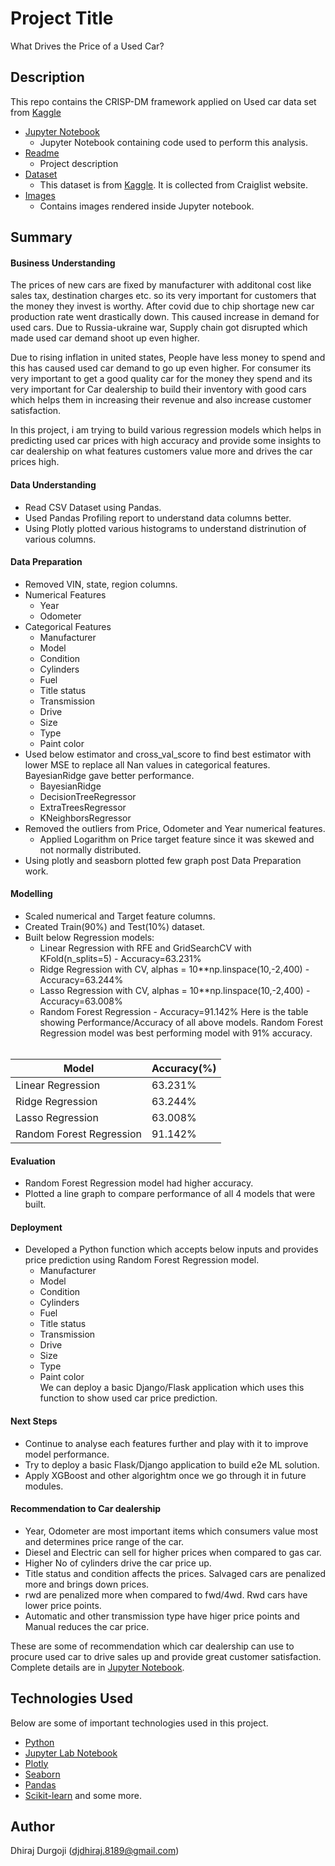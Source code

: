 # Project Title
What Drives the Price of a Used Car?

## Description
This repo contains the CRISP-DM framework applied on Used car data set from [Kaggle](https://www.kaggle.com/datasets/austinreese/craigslist-carstrucks-data)

* [Jupyter Notebook](https://github.com/ddurgoji/used-cars-price-prediction/blob/main/used-cars-price-prediction.ipynb)
    * Jupyter Notebook containing code used to perform this analysis.
* [Readme](https://github.com/ddurgoji/used-cars-price-prediction/blob/main/README.md)
    * Project description
* [Dataset](https://github.com/ddurgoji/used-cars-price-prediction/blob/main/data/vehicles.csv)
    * This dataset is from [Kaggle](https://www.kaggle.com/datasets/austinreese/craigslist-carstrucks-data). It is collected from Craiglist website.
* [Images](https://github.com/ddurgoji/used-cars-price-prediction/tree/main/images)
    * Contains images rendered inside Jupyter notebook.

## Summary
#### Business Understanding
The prices of new cars are fixed by manufacturer with additonal cost like sales tax, destination charges etc. so its very important for customers that the money they invest is worthy. After covid due to chip shortage new car production rate went drastically down. This caused increase in demand for used cars. Due to Russia-ukraine war, Supply chain got disrupted which made used car demand shoot up even higher.

Due to rising inflation in united states, People have less money to spend and this has caused used car demand to go up even higher. For consumer its very important to get a good quality car for the money they spend and its very important for Car dealership to build their inventory with good cars which helps them in increasing their revenue and also increase customer satisfaction.

In this project, i am trying to build various regression models which helps in predicting used car prices with high accuracy and provide some insights to car dealership on what features customers value more and drives the car prices high.

#### Data Understanding
* Read CSV Dataset using Pandas.
* Used Pandas Profiling report to understand data columns better.
* Using Plotly plotted various histograms to understand distrinution of various columns.

#### Data Preparation
* Removed VIN, state, region columns.
* Numerical Features
  * Year
  * Odometer
* Categorical Features
  * Manufacturer
  * Model
  * Condition
  * Cylinders
  * Fuel
  * Title status
  * Transmission
  * Drive
  * Size
  * Type
  * Paint color
* Used below estimator and cross_val_score to find best estimator with lower MSE to replace all Nan values in categorical features. BayesianRidge gave better performance.
  * BayesianRidge
  * DecisionTreeRegressor
  * ExtraTreesRegressor
  * KNeighborsRegressor
* Removed the outliers from Price, Odometer and Year numerical features.
  * Applied Logarithm on Price target feature since it was skewed and not normally distributed.
* Using plotly and seasborn plotted few graph post Data Preparation work.

#### Modelling
* Scaled numerical and Target feature columns.
* Created Train(90%) and Test(10%) dataset.
* Built below Regression models:
  * Linear Regression with RFE and GridSearchCV with KFold(n_splits=5) - Accuracy=63.231%
  * Ridge Regression with CV, alphas = 10**np.linspace(10,-2,400) - Accuracy=63.244%
  * Lasso Regression with CV, alphas = 10**np.linspace(10,-2,400) - Accuracy=63.008%
  * Random Forest Regression - Accuracy=91.142%
Here is the table showing Performance/Accuracy of all above models. Random Forest Regression model was best performing model with 91% accuracy. </br></br>

<table>
    <thead>
      <tr>
        <th>Model</th>
        <th>Accuracy(%)</th>
      </tr>
    </thead>
    <tbody>
        <tr>
            <td>Linear Regression</td>
            <td>63.231%</td>
        </tr>
        <tr>
            <td>Ridge Regression</td>
            <td>63.244%</td>
        </tr>
        <tr>
            <td>Lasso Regression</td>
            <td>63.008%</td>
        </tr>
        <tr>
            <td>Random Forest Regression</td>
            <td>91.142%</td>
        </tr>
    </tbody>
  </table>

#### Evaluation
* Random Forest Regression model had higher accuracy.
* Plotted a line graph to compare performance of all 4 models that were built.


#### Deployment
* Developed a Python function which accepts below inputs and provides price prediction using Random Forest Regression model.
  * Manufacturer
  * Model
  * Condition
  * Cylinders
  * Fuel
  * Title status
  * Transmission
  * Drive
  * Size
  * Type
  * Paint color </br>
We can deploy a basic Django/Flask application which uses this function to show used car price prediction.


#### Next Steps
* Continue to analyse each features further and play with it to improve model performance.
* Try to deploy a basic Flask/Django application to build e2e ML solution.
* Apply XGBoost and other algorightm once we go through it in future modules.


#### Recommendation to Car dealership
* Year, Odometer are most important items which consumers value most and determines price range of the car.
* Diesel and Electric can sell for higher prices when compared to gas car.
* Higher No of cylinders drive the car price up.
* Title status and condition affects the prices. Salvaged cars are penalized more and brings down prices.
* rwd are penalized more when compared to fwd/4wd. Rwd cars have lower price points.
* Automatic and other transmission type have higer price points and Manual reduces the car price.

These are some of recommendation which car dealership can use to procure used car to drive sales up and provide great customer satisfaction.
Complete details are in [Jupyter Notebook](https://github.com/ddurgoji/used-cars-price-prediction/blob/main/used-cars-price-prediction.ipynb).

## Technologies Used
Below are some of important technologies used in this project.
* [Python](https://www.python.org)
* [Jupyter Lab Notebook](https://jupyter.org)
* [Plotly](https://plotly.com)
* [Seaborn](http://seaborn.pydata.org)
* [Pandas](http://pandas.pydata.org)
* [Scikit-learn](https://scikit-learn.org/stable/)
and some more.


## Author
Dhiraj Durgoji (djdhiraj.8189@gmail.com)
